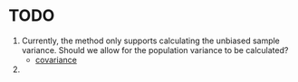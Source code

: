 TODO
====

1. Currently, the method only supports calculating the unbiased sample variance. Should we allow for the population variance to be calculated?
	- 	[covariance](https://github.com/compute-io/covariance)
2.
